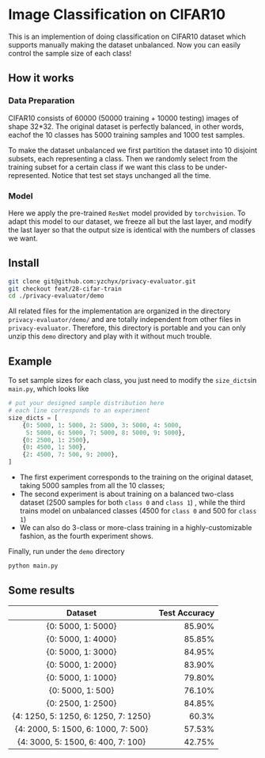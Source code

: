 # Image Classification on CIFAR10
This is an implemention of doing classification on CIFAR10 dataset which supports manually making the dataset unbalanced. Now you can easily control the sample size of each class!

## How it works
### Data Preparation
CIFAR10 consists of 60000 (50000 training + 10000 testing) images of shape 32*32. The original dataset is perfectly balanced, in other words, eachof the 10 classes has 5000 training samples and 1000 test samples. 

To make the dataset unbalanced we first partition the dataset into 10 disjoint subsets, each representing a class. Then we randomly select from the training subset for a  certain class if we want this class to be under-represented. Notice that test set stays unchanged all the time.

### Model
Here we apply the pre-trained `ResNet` model provided by `torchvision`. To adapt this model to our dataset, we freeze all but the last layer, and modify the last layer so that the output size is identical with the numbers of classes we want.


## Install
```bash
git clone git@github.com:yzchyx/privacy-evaluator.git
git checkout feat/28-cifar-train
cd ./privacy-evaluator/demo
```
All related files for the implementation are organized in the directory `privacy-evaluator/demo/`  and are totally independent from other files in `privacy-evaluator`. Therefore, this directory is portable and you can only unzip this `demo` directory and play with it without much trouble.

## Example
To set sample sizes for each class, you just need to modify the `size_dicts`in `main.py`, which looks like 
```python
# put your designed sample distribution here
# each line corresponds to an experiment
size_dicts = [
    {0: 5000, 1: 5000, 2: 5000, 3: 5000, 4: 5000, 
     5: 5000, 6: 5000, 7: 5000, 8: 5000, 9: 5000},
    {0: 2500, 1: 2500},
    {0: 4500, 1: 500},
    {2: 4500, 7: 500, 9: 2000},
]
```
- The first experiment corresponds to the training on the original dataset, taking 5000 samples from all the 10 classes;
- The second experiment is about training on a balanced two-class dataset (2500 samples for both `class 0` and `class 1`) , while the third trains model on unbalanced classes (4500 for `class 0` and 500 for `class 1`)
- We can also do 3-class or more-class training in a highly-customizable fashion, as the fourth experiment shows.

Finally, run under the `demo` directory

```bash
python main.py
```

## Some results
|Dataset|Test Accuracy|
|:-:|-:|
|{0: 5000, 1: 5000}|85.90%|
|{0: 5000, 1: 4000}|85.85%|
|{0: 5000, 1: 3000}|84.95%|
|{0: 5000, 1: 2000}|83.90%|
|{0: 5000, 1: 1000}|79.80%|
|{0: 5000, 1: 500} |76.10%|
|{0: 2500, 1: 2500}|84.85%|
|{4: 1250, 5: 1250, 6: 1250, 7: 1250}| 60.3%|
|{4: 2000, 5: 1500, 6: 1000, 7: 500}| 57.53%|
|{4: 3000, 5: 1500, 6: 400, 7: 100}| 42.75%|


